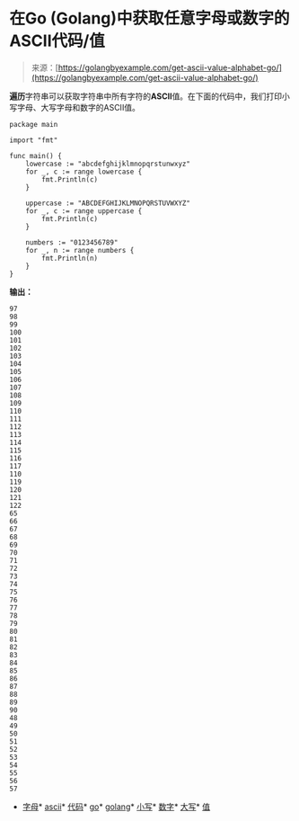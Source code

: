 <!--yml

类别：未分类

日期：2024-10-13 06:17:42

-->

# 在Go (Golang)中获取任意字母或数字的ASCII代码/值

> 来源：[https://golangbyexample.com/get-ascii-value-alphabet-go/](https://golangbyexample.com/get-ascii-value-alphabet-go/)

**遍历**字符串可以获取字符串中所有字符的**ASCII**值。在下面的代码中，我们打印小写字母、大写字母和数字的ASCII值。

```
package main

import "fmt"

func main() {
    lowercase := "abcdefghijklmnopqrstunwxyz"
    for _, c := range lowercase {
        fmt.Println(c)
    }

    uppercase := "ABCDEFGHIJKLMNOPQRSTUVWXYZ"
    for _, c := range uppercase {
        fmt.Println(c)
    }

    numbers := "0123456789"
    for _, n := range numbers {
        fmt.Println(n)
    }
}
```

**输出：**

```
97
98
99
100
101
102
103
104
105
106
107
108
109
110
111
112
113
114
115
116
117
110
119
120
121
122
65
66
67
68
69
70
71
72
73
74
75
76
77
78
79
80
81
82
83
84
85
86
87
88
89
90
48
49
50
51
52
53
54
55
56
57
```

+   [字母](https://golangbyexample.com/tag/alphabet/)*   [ascii](https://golangbyexample.com/tag/ascii/)*   [代码](https://golangbyexample.com/tag/code/)*   [go](https://golangbyexample.com/tag/go/)*   [golang](https://golangbyexample.com/tag/golang/)*   [小写](https://golangbyexample.com/tag/lowercase/)*   [数字](https://golangbyexample.com/tag/number/)*   [大写](https://golangbyexample.com/tag/uppercase/)*   [值](https://golangbyexample.com/tag/value/)
